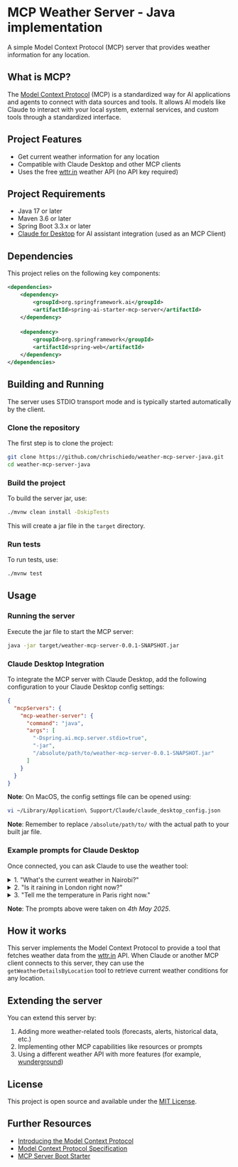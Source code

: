 # MCP Weather Server - Java implementation

A simple Model Context Protocol (MCP) server that provides weather information for any location.

## What is MCP?

The [Model Context Protocol](https://modelcontextprotocol.io/introduction) (MCP) is a standardized way for AI applications and agents to connect with data sources and tools. It allows AI models like Claude to interact with your local system, external services, and custom tools through a standardized interface.

## Project Features

- Get current weather information for any location
- Compatible with Claude Desktop and other MCP clients
- Uses the free [wttr.in](https://wttr.in/) weather API (no API key required)

## Project Requirements

- Java 17 or later
- Maven 3.6 or later
- Spring Boot 3.3.x or later
- [Claude for Desktop](https://claude.ai/download) for AI assistant integration (used as an MCP Client)

## Dependencies

This project relies on the following key components:

```xml
<dependencies>
    <dependency>
        <groupId>org.springframework.ai</groupId>
        <artifactId>spring-ai-starter-mcp-server</artifactId>
    </dependency>

    <dependency>
        <groupId>org.springframework</groupId>
        <artifactId>spring-web</artifactId>
    </dependency>
</dependencies>
```

## Building and Running

The server uses STDIO transport mode and is typically started automatically by the client.

### Clone the repository
The first step is to clone the project:
```bash
git clone https://github.com/chrischiedo/weather-mcp-server-java.git
cd weather-mcp-server-java
```

### Build the project
To build the server jar, use:

```bash
./mvnw clean install -DskipTests
```

This will create a jar file in the `target` directory.

### Run tests
To run tests, use:

```bash
./mvnw test
```

## Usage

### Running the server
Execute the jar file to start the MCP server:

```bash
java -jar target/weather-mcp-server-0.0.1-SNAPSHOT.jar
```

### Claude Desktop Integration

To integrate the MCP server with Claude Desktop, add the following configuration to your Claude Desktop config settings:

```json
{
  "mcpServers": {
    "mcp-weather-server": {
      "command": "java",
      "args": [
        "-Dspring.ai.mcp.server.stdio=true",
        "-jar",
        "/absolute/path/to/weather-mcp-server-0.0.1-SNAPSHOT.jar"
      ]
    }
  }
}
```

**Note**: On MacOS, the config settings file can be opened using:

```bash
vi ~/Library/Application\ Support/Claude/claude_desktop_config.json
```

**Note**: Remember to replace `/absolute/path/to/` with the actual path to your built jar file.

### Example prompts for Claude Desktop

Once connected, you can ask Claude to use the weather tool:

<details>
<summary>1. "What's the current weather in Nairobi?"</summary>

<img width="1532" alt="sample-claude-desktop-screenshot1" src="screenshots/screenshot1.png">
</details>

<details>
<summary>2. "Is it raining in London right now?"</summary>

<img width="1536" alt="sample-claude-desktop-screenshot2" src="screenshots/screenshot2.png">
</details>

<details>
<summary>3. "Tell me the temperature in Paris right now."</summary>

<img width="1522" alt="sample-claude-desktop-screenshot2" src="screenshots/screenshot3.png">
</details>

**Note**: The prompts above were taken on _4th May 2025_.

## How it works

This server implements the Model Context Protocol to provide a tool that fetches weather data from the [wttr.in](https://wttr.in/) API. When Claude or another MCP client connects to this server, they can use the `getWeatherDetailsByLocation` tool to retrieve current weather conditions for any location.

## Extending the server

You can extend this server by:

1. Adding more weather-related tools (forecasts, alerts, historical data, etc.)
2. Implementing other MCP capabilities like resources or prompts
3. Using a different weather API with more features (for example, [wunderground](https://www.wunderground.com/weather/api))

## License

This project is open source and available under the [MIT License](LICENSE).

## Further Resources

- [Introducing the Model Context Protocol](https://www.anthropic.com/news/model-context-protocol)
- [Model Context Protocol Specification](https://modelcontextprotocol.io/specification/)
- [MCP Server Boot Starter](https://docs.spring.io/spring-ai/reference/api/mcp/mcp-server-boot-starter-docs.html)
